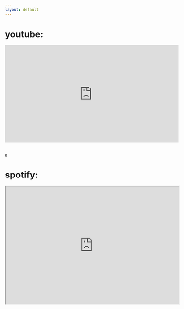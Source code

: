 ```yaml
---
layout: default
---
```


# youtube:
<iframe width="560" height="315" src="https://www.youtube.com/embed/ZUc9ZQHBazg" frameborder="0" allow="accelerometer; autoplay; encrypted-media; gyroscope; picture-in-picture" allowfullscreen></iframe>

<br> a

# spotify:
<iframe src="https://open.spotify.com/embed/artist/4YDmV7HfHNlwXBnoLkLrrd?theme=white&view=coverart" width="560" height="380" frameborder="1" allowtransparency="true" allow="encrypted-media"></iframe>
